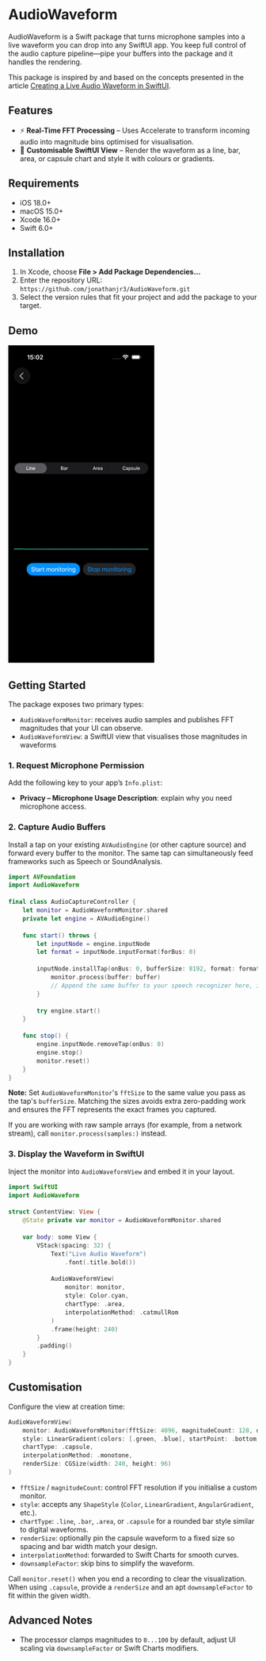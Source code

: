 # AudioWaveform

AudioWaveform is a Swift package that turns microphone samples into a live waveform you can drop into any SwiftUI app. You keep full control of the audio capture pipeline—pipe your buffers into the package and it handles the  rendering.

This package is inspired by and based on the concepts presented in the article [Creating a Live Audio Waveform in SwiftUI](https://www.createwithswift.com/creating-a-live-audio-waveform-in-swiftui/).

## Features

- ⚡ **Real-Time FFT Processing** – Uses Accelerate to transform incoming audio into magnitude bins optimised for visualisation.
- 🎨 **Customisable SwiftUI View** – Render the waveform as a line, bar, area, or capsule chart and style it with colours or gradients.

## Requirements

- iOS 18.0+
- macOS 15.0+
- Xcode 16.0+
- Swift 6.0+

## Installation

1. In Xcode, choose **File > Add Package Dependencies…**
2. Enter the repository URL: `https://github.com/jonathanjr3/AudioWaveform.git`
3. Select the version rules that fit your project and add the package to your target.

## Demo
![Audio wave form](Media/AudioWaveForm.gif)

## Getting Started

The package exposes two primary types:

- `AudioWaveformMonitor`: receives audio samples and publishes FFT magnitudes that your UI can observe.
- `AudioWaveformView`: a SwiftUI view that visualises those magnitudes in waveforms

### 1. Request Microphone Permission

Add the following key to your app’s `Info.plist`:

- **Privacy – Microphone Usage Description**: explain why you need microphone access.

### 2. Capture Audio Buffers

Install a tap on your existing `AVAudioEngine` (or other capture source) and forward every buffer to the monitor. The same tap can simultaneously feed frameworks such as Speech or SoundAnalysis.

```swift
import AVFoundation
import AudioWaveform

final class AudioCaptureController {
    let monitor = AudioWaveformMonitor.shared
    private let engine = AVAudioEngine()

    func start() throws {
        let inputNode = engine.inputNode
        let format = inputNode.inputFormat(forBus: 0)

        inputNode.installTap(onBus: 0, bufferSize: 8192, format: format) { buffer, _ in
            monitor.process(buffer: buffer)
            // Append the same buffer to your speech recognizer here, if using any.
        }

        try engine.start()
    }

    func stop() {
        engine.inputNode.removeTap(onBus: 0)
        engine.stop()
        monitor.reset()
    }
}
```

**Note:** Set `AudioWaveformMonitor`'s `fftSize` to the same value you pass as the tap's `bufferSize`. Matching the sizes avoids extra zero-padding work and ensures the FFT represents the exact frames you captured.

If you are working with raw sample arrays (for example, from a network stream), call `monitor.process(samples:)` instead.

### 3. Display the Waveform in SwiftUI

Inject the monitor into `AudioWaveformView` and embed it in your layout.

```swift
import SwiftUI
import AudioWaveform

struct ContentView: View {
    @State private var monitor = AudioWaveformMonitor.shared

    var body: some View {
        VStack(spacing: 32) {
            Text("Live Audio Waveform")
                .font(.title.bold())

            AudioWaveformView(
                monitor: monitor,
                style: Color.cyan,
                chartType: .area,
                interpolationMethod: .catmullRom
            )
            .frame(height: 240)
        }
        .padding()
    }
}
```

## Customisation

Configure the view at creation time:

```swift
AudioWaveformView(
    monitor: AudioWaveformMonitor(fftSize: 4096, magnitudeCount: 128, downsampleFactor: 8),
    style: LinearGradient(colors: [.green, .blue], startPoint: .bottom, endPoint: .top),
    chartType: .capsule,
    interpolationMethod: .monotone,
    renderSize: CGSize(width: 240, height: 96)
)
```

- `fftSize` / `magnitudeCount`: control FFT resolution if you initialise a custom monitor.
- `style`: accepts any `ShapeStyle` (`Color`, `LinearGradient`, `AngularGradient`, etc.).
- `chartType`: `.line`, `.bar`, `.area`, or `.capsule` for a rounded bar style similar to digital waveforms.
- `renderSize`: optionally pin the capsule waveform to a fixed size so spacing and bar width match your design.
- `interpolationMethod`: forwarded to Swift Charts for smooth curves.
- `downsampleFactor`: skip bins to simplify the waveform.

Call `monitor.reset()` when you end a recording to clear the visualization. When using `.capsule`, provide a `renderSize` and an apt `downsampleFactor` to fit within the given width.

## Advanced Notes

- The processor clamps magnitudes to `0...100` by default, adjust UI scaling via `downsampleFactor` or Swift Charts modifiers.
